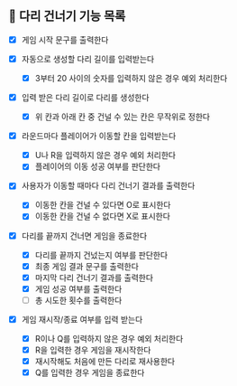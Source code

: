 ## 🦑 다리 건너기 기능 목록

- [x] 게임 시작 문구를 출력한다

- [x] 자동으로 생성할 다리 길이를 입력받는다

  - [x] 3부터 20 사이의 숫자를 입력하지 않은 경우 예외 처리한다

- [x] 입력 받은 다리 길이로 다리를 생성한다

  - [x] 위 칸과 아래 칸 중 건널 수 있는 칸은 무작위로 정한다

- [x] 라운드마다 플레이어가 이동할 칸을 입력받는다

  - [x] U나 R을 입력하지 않은 경우 예외 처리한다
  - [x] 플레이어의 이동 성공 여부를 판단한다

- [x] 사용자가 이동할 때마다 다리 건너기 결과를 출력한다

  - [x] 이동한 칸을 건널 수 있다면 O로 표시한다
  - [x] 이동한 칸을 건널 수 없다면 X로 표시한다

- [x] 다리를 끝까지 건너면 게임을 종료한다

  - [x] 다리를 끝까지 건넜는지 여부를 판단한다
  - [x] 최종 게임 결과 문구를 출력한다
  - [x] 마지막 다리 건너기 결과를 출력한다
  - [x] 게임 성공 여부를 출력한다
  - [ ] 총 시도한 횟수를 출력한다

- [x] 게임 재시작/종료 여부를 입력 받는다

  - [x] R이나 Q를 입력하지 않은 경우 예외 처리한다
  - [x] R을 입력한 경우 게임을 재시작한다
  - [x] 재시작해도 처음에 만든 다리로 재사용한다
  - [x] Q를 입력한 경우 게임을 종료한다
